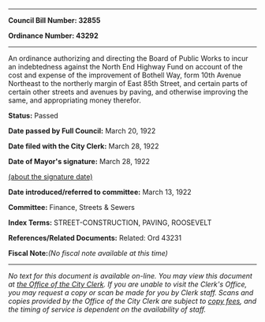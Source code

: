 

********

**Council Bill Number: 32855**
   
**Ordinance Number: 43292**
********

 An ordinance authorizing and directing the Board of Public Works to incur an indebtedness against the North End Highway Fund on account of the cost and expense of the improvement of Bothell Way, form 10th Avenue Northeast to the northerly margin of East 85th Street, and certain parts of certain other streets and avenues by paving, and otherwise improving the same, and appropriating money therefor.

**Status:** Passed
   
**Date passed by Full Council:** March 20, 1922
   
**Date filed with the City Clerk:** March 28, 1922
   
**Date of Mayor's signature:** March 28, 1922
   
[(about the signature date)](/~public/approvaldate.htm)
   
   
   
**Date introduced/referred to committee:** March 13, 1922
   
**Committee:** Finance, Streets & Sewers
   
   
**Index Terms:** STREET-CONSTRUCTION, PAVING, ROOSEVELT

**References/Related Documents:** Related: Ord 43231

**Fiscal Note:**_(No fiscal note available at this time)_
********

_No text for this document is available on-line. You may view this document at [the Office of the City Clerk](http://www.seattle.gov/leg/clerk/contactUs.htm). If you are unable to visit the Clerk's Office, you may request a copy or scan be made for you by Clerk staff. Scans and copies provided by the Office of the City Clerk are subject to [copy fees](http://clerk.seattle.gov/~public/clerkfees.htm), and the timing of service is dependent on the availability of staff._

